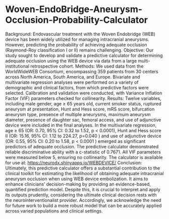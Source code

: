 # Woven-EndoBridge-Aneurysm-Occlusion-Probability-Calculator
Background:
Endovascular treatment with the Woven Endobridge (WEB) device has been widely utilized for managing intracranial aneurysms. However, predicting the probability of achieving adequate occlusion (Raymond-Roy classification I or II) remains challenging. Objective:
Our study sought to develop and validate a predictive calculator for determining adequate occlusion using the WEB device via data from a large multi-institutional retrospective cohort.
Methods:
We used data from the WorldWideWEB Consortium, encompassing 359 patients from 30 centers across North America, South America, and Europe. Bivariate and multivariate regression analyses were performed on a variety of demographic and clinical factors, from which predictive factors were selected. Calibration and validation were conducted, with Variance Inflation Factor (VIF) parameters checked for collinearity.
Results:
Twelve variables, including male gender, age ≥ 65 years old, current smoker status, ruptured aneurysm at presentation, Hunt and Hess score, mRS score, bifurcation aneurysm type, presence of multiple aneurysms, maximum aneurysm diameter, presence of daughter sac, femoral access, and use of adjunctive device were included in the final analyses. In the multivariate regression, age ≥ 65 (OR: 0.70, 95% CI: 0.32 to 1.52, p < 0.0001), Hunt and Hess score II (OR: 15.16, 95% CI: 1.12 to 224.27, p=0.040 ) and use of adjunctive device (OR: 0.55, 95% CI: 0.20 to 1.58, p < 0.0001 ) emerged as significant predictors of adequate occlusion. The predictive calculator demonstrated reliable discriminative ability with a c-statistic of 0.7671. All VIF parameters were measured below 5, ensuring no collinearity. The calculator is available for use at: https://neurodx.shinyapps.io/WEBDEVICE/
Conclusion:
Ultimately, this predictive calculator offers a substantial contribution to the clinical toolkit for estimating the likelihood of obtaining adequate intracranial aneurysm occlusion when using WEB device embolization. It aims to enhance clinicians’ decision-making by providing an evidence-based, quantified prediction model. Despite this, it is crucial to interpret and apply its outputs prudently, considering the ultimate clinical decision rests with the neurointerventionalist provider. Accordingly, we acknowledge the need for future work to build a more robust model that can be accurately applied across varied populations and clinical settings.
